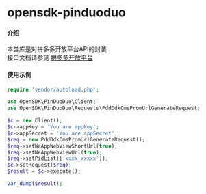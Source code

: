 # opensdk-pinduoduo

#### 介绍
本类库是对拼多多开放平台API的封装  
接口文档请参见 [拼多多开放平台](https://open.pinduoduo.com/#/apidocument)

#### 使用示例
~~~php
require 'vendor/autoload.php';

use OpenSDK\PinDuoDuo\Client;
use OpenSDK\PinDuoDuo\Requests\PddDdkCmsPromUrlGenerateRequest;

$c = new Client();
$c->appKey = 'You are appKey';
$c->appSecret = 'You are appSecret';
$req = new PddDdkCmsPromUrlGenerateRequest();
$req->setWeAppWebViewShortUrl(true);
$req->setWeAppWebViewUrl(true);
$req->setPidList(['xxxx_xxxxx']);
$c->setRequest($req);
$result = $c->execute();

var_dump($result);
~~~